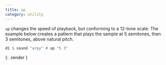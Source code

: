 ```yaml
---
title: up
category: utility
---
```


`up` changes the speed of playback, but conforming to a 12-tone scale. The example below creates a pattern that plays the sample at 5 semitones, then 3 semitones, above natural pitch.

~~~~haskell
d1 $ sound "arpy" # up "5 3"
~~~~
{: .render }
